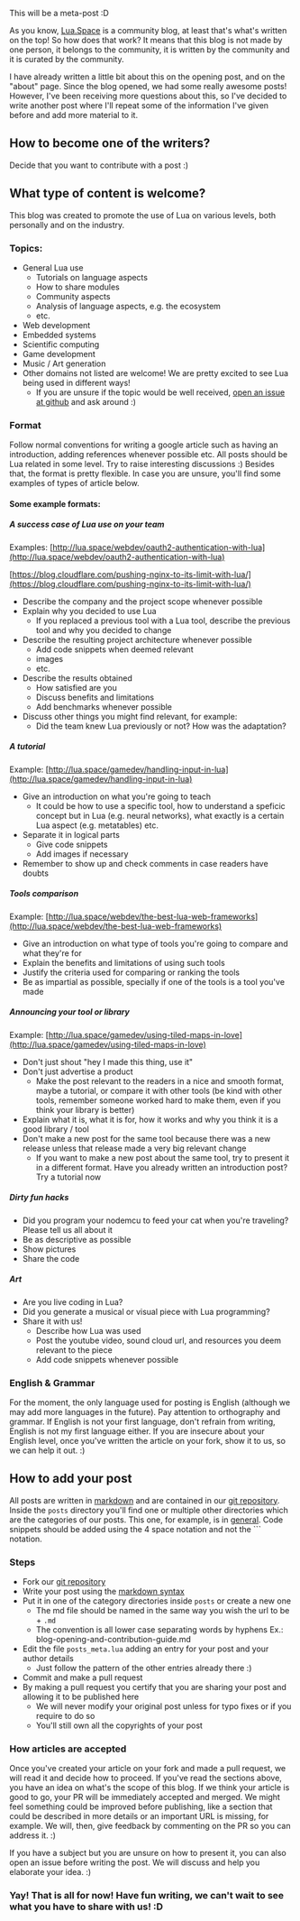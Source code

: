 This will be a meta-post :D

As you know, [Lua.Space](http://lua.space) is a community blog, at least that's what's written on the top! So how does that work? It means that this blog is not made by one person, it belongs to the community, it is written by the community and it is curated by the community. 

I have already written a little bit about this on the opening post, and on the "about" page. Since the blog opened, we had some really awesome posts! However, I've been receiving more questions about this, so I've decided to write another post where I'll repeat some of the information I've given before and add more material to it. 

## How to become one of the writers?
Decide that you want to contribute with a post :)

## What type of content is welcome?
This blog was created to promote the use of Lua on various levels, both personally and on the industry.

### Topics:

* General Lua use
     - Tutorials on language aspects
     - How to share modules
     - Community aspects
     - Analysis of language aspects, e.g. the ecosystem
     - etc.
* Web development
* Embedded systems
* Scientific computing
* Game development
* Music / Art generation
* Other domains not listed are welcome! We are pretty excited to see Lua being used in different ways!
	* If you are unsure if the topic would be well received, [open an issue at github](https://github.com/Etiene/lua.space/issues) and ask around :) 

### Format
 Follow normal conventions for writing a google article such as having an introduction, adding references whenever possible etc. All posts should be Lua related in some level. Try to raise interesting discussions :) Besides that, the format is pretty flexible. In case you are unsure, you'll find some examples of types of article below. 
 
#### Some example formats: 
##### A success case of Lua use on your team
Examples: [http://lua.space/webdev/oauth2-authentication-with-lua](http://lua.space/webdev/oauth2-authentication-with-lua)

[https://blog.cloudflare.com/pushing-nginx-to-its-limit-with-lua/](https://blog.cloudflare.com/pushing-nginx-to-its-limit-with-lua/)

* Describe the company and the project scope whenever possible
* Explain why you decided to use Lua
	* If you replaced a previous tool with a Lua tool, describe the previous tool and why you decided to change
* Describe the resulting project architecture whenever possible 
	* Add code snippets when deemed relevant
	* images
	* etc.
* Describe the results obtained
	* How satisfied are you
	* Discuss benefits and limitations
	* Add benchmarks whenever possible
* Discuss other things you might find relevant, for example:
	* Did the team knew Lua previously or not? How was the adaptation?

##### A tutorial
Example: [http://lua.space/gamedev/handling-input-in-lua](http://lua.space/gamedev/handling-input-in-lua)

* Give an introduction on what you're going to teach
	* It could be how to use a specific tool, how to understand a speficic concept but in Lua (e.g. neural networks), what exactly is a certain Lua aspect (e.g. metatables) etc. 
* Separate it in logical parts
	* Give code snippets
	* Add images if necessary
* Remember to show up and check comments in case readers have doubts

##### Tools comparison 
Example: [http://lua.space/webdev/the-best-lua-web-frameworks](http://lua.space/webdev/the-best-lua-web-frameworks)

* Give an introduction on what type of tools you're going to compare and what they're for
* Explain the benefits and limitations of using such tools
* Justify the criteria used for comparing or ranking the tools
* Be as impartial as possible, specially if one of the tools is a tool you've made

##### Announcing your tool or library
Example: [http://lua.space/gamedev/using-tiled-maps-in-love](http://lua.space/gamedev/using-tiled-maps-in-love)

* Don't just shout "hey I made this thing, use it"
* Don't just advertise a product 
	* Make the post relevant to the readers in a nice and smooth format, maybe a tutorial, or compare it with other tools (be kind with other tools, remember someone worked hard to make them, even if you think your library is better)
* Explain what it is, what it is for, how it works and why you think it is a good library / tool
* Don't make a new post for the same tool because there was a new release unless that release made a very big relevant change
	* If you want to make a new post about the same tool, try to present it in a different format. Have you already written an introduction post? Try a tutorial now 

##### Dirty fun hacks

* Did you program your nodemcu to feed your cat when you're traveling? Please tell us all about it
* Be as descriptive as possible
* Show pictures
* Share the code

##### Art

* Are you live coding in Lua?
* Did you generate a musical or visual piece with Lua programming?
* Share it with us!
	* Describe how Lua was used
	* Post the youtube video, sound cloud url, and resources you deem relevant to the piece
	* Add code snippets whenever possible

### English & Grammar
For the moment, the only language used for posting is English (although we may add more languages in the future). Pay attention to orthography and grammar. If English is not your first language, don't refrain from writing, English is not my first language either. If you are insecure about your English level, once you've written the article on your fork, show it to us, so we can help it out. :)

## How to add your post
All posts are written in [markdown](https://help.github.com/articles/markdown-basics/) and are contained in our [git repository](https://github.com/Etiene/lua.space). Inside the `posts` directory you'll find one or multiple other directories which are the categories of our posts. This one, for example, is in [general](https://github.com/Etiene/lua.space/tree/master/posts/general). Code snippets should be added using the 4 space notation and not the ``` notation.  

### Steps

- Fork our [git repository](https://github.com/Etiene/lua.space)
- Write your post using the [markdown syntax](https://help.github.com/articles/markdown-basics/)
- Put it in one of the category directories inside `posts` or create a new one
     -  The md file should be named in the same way you wish the url to be + `.md`
     -  The convention is all lower case separating words by hyphens Ex.: blog-opening-and-contribution-guide.md
- Edit the file `posts_meta.lua` adding an entry for your post and your author details
     -  Just follow the pattern of the other entries already there :)
- Commit and make a pull request
- By making a pull request you certify that you are sharing your post and allowing it to be published here
     -  We will never modify your original post unless for typo fixes or if you require to do so 
     -  You'll still own all the copyrights of your post

### How articles are accepted
Once you've created your article on your fork and made a pull request, we will read it and decide how to proceed. If you've read the sections above, you have an idea on what's the scope of this blog. If we think your article is good to go, your PR will be immediately accepted and merged. We might feel something could be improved before publishing, like a section that could be described in more details or an important URL is missing, for example. We will, then, give feedback by commenting on the PR so you can address it. :)

If you have a subject but you are unsure on how to present it, you can also open an issue before writing the post. We will discuss and help you elaborate your idea. :) 

### Yay! That is all for now! Have fun writing, we can't wait to see what you have to share with us! :D
